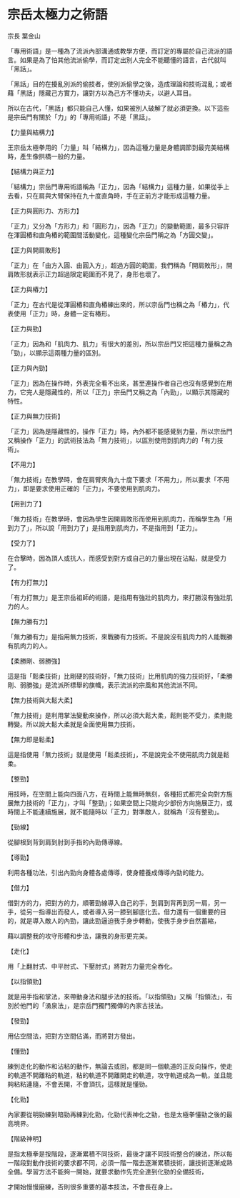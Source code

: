 # 宗岳太極力之術語

宗長
葉金山

「專用術語」是一種為了流派內部溝通或教學方便，而訂定的專屬於自己流派的語言。如果是為了怕其他流派偷學，而訂定出別人完全不能聽懂的語言，古代就叫「黑話」。


「黑話」目的在擾亂別派的偷技者，使別派偷學之後，造成理論和技術混亂；或者藉「黑話」隱藏己方實力，讓對方以為己方不懂功夫，以避人耳目。

所以在古代，「黑話」都只能自己人懂，如果被別人破解了就必須更換。以下這些是宗岳門有關於「力」的「專用術語」不是「黑話」。


【力量與結構力】

王宗岳太極拳用的「力量」叫「結構力」，因為這種力量是身體調節到最完美結構時，產生像拱橋一般的力量。

【結構力與正力】

「結構力」宗岳門專用術語稱為「正力」，因為「結構力」這種力量，如果從手上去看，只在肩與大臂保持在九十度直角時，手在正前方才能形成這種力量。

【正力與圓形力、方形力】

「正力」又分為「方形力」和「圓形力」，因為「正力」的變動範圍，最多只容許在渾圓樁和直角樁的範圍間活動變化，這種變化宗岳門稱之為「方圓交變」。

【正力與開肩敗形】

「正力」在「由方入圓、由圓入方」，超過方圓的範圍，我們稱為「開肩敗形」，開肩敗形就表示正力超過限定範圍而不見了，身形也壞了。

【正力與樁力】

「正力」在古代是從渾圓樁和直角樁練出來的，所以宗岳門也稱之為「樁力」，代表使用「正力」時，身體一定有樁形。

【正力與勁】

「正力」因為和「肌肉力、肌力」有很大的差別，所以宗岳門又把這種力量稱之為「勁」，以顯示這兩種力量的區別。

【正力與內勁】

「正力」因為在操作時，外表完全看不出來，甚至連操作者自己也沒有感覺到在用力，它完人是隱藏性的，所以「正力」宗岳門又稱之為「內勁」，以顯示其隱藏的特性。

【正力與無力技術】

「正力」因為是隱藏性的，操作「正力」時，內外都不能感覺到力量，所以宗岳門又稱操作「正力」的武術技法為「無力技術」，以區別使用到肌肉力的「有力技術」。

【不用力】

「無力技術」在教學時，會在肩臂夾角九十度下要求「不用力」，所以要求「不用力」，即是要求使用正確的「正力」，不要使用到肌肉力。

【用到力了】

「無力技術」在教學時，會因為學生因開肩敗形而使用到肌肉力，而稱學生為「用到力了」，所以說「用到力了」是指用到肌肉力，不是指用到「正力」。

【受力了】

在合擊時，因為頂人或抗人，而感受到對方或自己的力量出現在沾點，就是受力了。

【有力打無力】

「有力打無力」是王宗岳祖師的術語，是指用有強壯的肌肉力，來打勝沒有強壯肌力的人。

【無力勝有力】

「無力勝有力」是指用無力技術，來戰勝有力技術。不是說沒有肌肉力的人能戰勝有肌肉力的人。

【柔勝剛、弱勝強】

這是指「鬆柔技術」比剛硬的技術好，「無力技術」比用肌肉的強力技術好，「柔勝剛、弱勝強」是流派所標舉的旗幟，表示流派的宗風和其他流派不同。

【無力技術與大鬆大柔】

「無力技術」是利用掌法變動來操作，所以必須大鬆大柔，鬆則能不受力，柔則能轉變。所以說大鬆大柔就是全面使用無力技術。

【無力即是鬆柔】

這是指使用「無力技術」就是使用「鬆柔技術」，不是說完全不使用肌肉力就是鬆柔。

【整勁】

用技時，在空間上能向四面八方，在時間上能無時無刻，各種招式都完全向對方施展無力技術的「正力」，才叫「整勁」；如果空間上只能向少部份方向施展正力，或時間上不能連續施展，就不能隨時以「正力」對準敵人，就稱為「沒有整勁」。

【勁線】

從腳根到背到肩到肘到手指的內勁傳導線。

【導勁】

利用各種功法，引出內勁向身體各處傳導，使身體養成傳導內勁的能力。

【借力】

借對方的力，把對方的力，順著勁線導入自己的手，到肩到背再到另一肩，另一手，從另一指導出而發人，或者導入另一膝到腳底化去。借力還有一個重要的目的，就是導入敵人的內勁，讓此勁逼迫我手身步轉動，使我手身步自然蓄縮，

藉以調整我的攻守形體和步法，讓我的身形更完美。

【走化】

用「上翻肘式、中平肘式、下壓肘式」將對方力量完全吞化。

【以指領勁】

就是用手指和掌法，來帶動身法和腿步法的技術。「以指領勁」又稱「指領法」，有別於他門的「湧泉法」，是宗岳門獨門獨傳的內家古技法。

【發勁】

用佔空間法，把對方空間佔滿，而將對方發出。

【懂勁】

練到走化的動作和沾粘的動作，無論去或回，都是同一個軌道的正反向操作，使走的軌道不開離粘的軌道，粘的軌道不開離開走的軌道，攻守軌道成為一軌，並且能夠粘粘連隨，不會丟開，不會頂抗，這樣就是懂勁。

【化勁】

內家要從明勁練到暗勁再練到化勁，化勁代表神化之勁，也是太極拳懂勁之後的最高境界。

【階級神明】

是指太極拳是按階段，逐漸累積不同技術，最後才讓不同技術整合的練法，所以每一階段對動作技術的要求都不同，必須一階一階去逐漸累積技術，讓技術逐漸成熟全備。學習方法不能夠一開始，就要求動作先完全達到化勁的全備技術，

才開始慢慢磨練，否則很多重要的基本技法，不會長在身上。